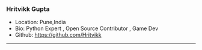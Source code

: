 ### Hritvikk Gupta
- Location: Pune,India
- Bio: Python Expert , Open Source Contributor , Game Dev 
- Github: https://github.com/Hritvikk
***
